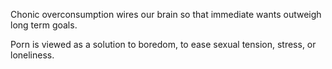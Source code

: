 Chonic overconsumption wires our brain so that immediate wants outweigh long term goals.

Porn is viewed as a solution to boredom, to ease sexual tension, stress, or loneliness. 


